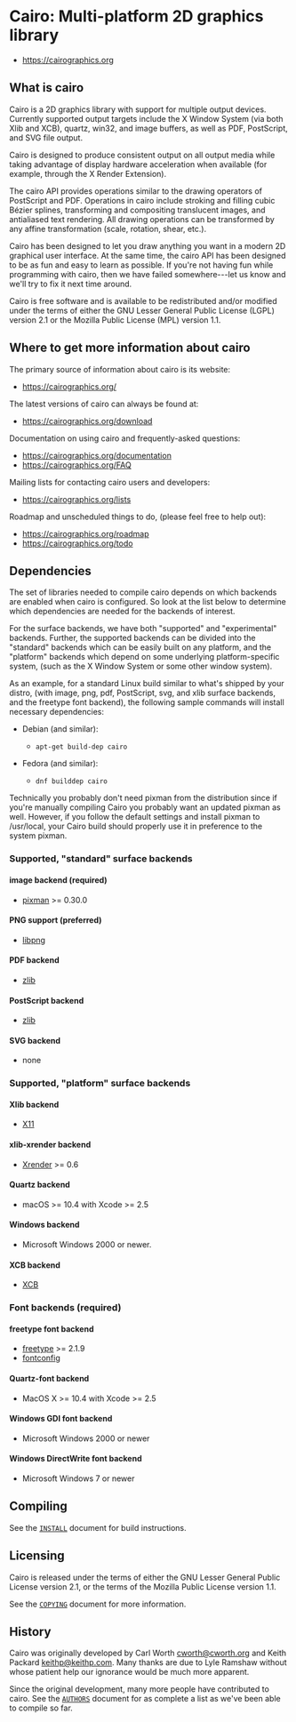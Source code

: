 # Cairo: Multi-platform 2D graphics library

- https://cairographics.org

What is cairo
-------------

Cairo is a 2D graphics library with support for multiple output
devices. Currently supported output targets include the X Window
System (via both Xlib and XCB), quartz, win32, and image buffers,
as well as PDF, PostScript, and SVG file output.

Cairo is designed to produce consistent output on all output media
while taking advantage of display hardware acceleration when available
(for example, through the X Render Extension).

The cairo API provides operations similar to the drawing operators of
PostScript and PDF. Operations in cairo include stroking and filling
cubic Bézier splines, transforming and compositing translucent images,
and antialiased text rendering. All drawing operations can be
transformed by any affine transformation (scale, rotation, shear,
etc.).

Cairo has been designed to let you draw anything you want in a modern
2D graphical user interface.  At the same time, the cairo API has been
designed to be as fun and easy to learn as possible. If you're not
having fun while programming with cairo, then we have failed
somewhere---let us know and we'll try to fix it next time around.

Cairo is free software and is available to be redistributed and/or
modified under the terms of either the GNU Lesser General Public
License (LGPL) version 2.1 or the Mozilla Public License (MPL) version
1.1.

Where to get more information about cairo
-----------------------------------------

The primary source of information about cairo is its website:

- https://cairographics.org/

The latest versions of cairo can always be found at:

- https://cairographics.org/download

Documentation on using cairo and frequently-asked questions:

- https://cairographics.org/documentation
- https://cairographics.org/FAQ

Mailing lists for contacting cairo users and developers:

- https://cairographics.org/lists

Roadmap and unscheduled things to do, (please feel free to help out):

- https://cairographics.org/roadmap
- https://cairographics.org/todo

Dependencies
------------

The set of libraries needed to compile cairo depends on which backends are
enabled when cairo is configured. So look at the list below to determine
which dependencies are needed for the backends of interest.

For the surface backends, we have both "supported" and "experimental"
backends. Further, the supported backends can be divided into the "standard"
backends which can be easily built on any platform, and the "platform"
backends which depend on some underlying platform-specific system, (such as
the X Window System or some other window system).

As an example, for a standard Linux build similar to what's shipped by your
distro, (with image, png, pdf, PostScript, svg, and xlib surface backends,
and the freetype font backend), the following sample commands will install
necessary dependencies:

- Debian (and similar):
  - `apt-get build-dep cairo`

- Fedora (and similar):
  - `dnf builddep cairo`

Technically you probably don't need pixman from the distribution since if
you're manually compiling Cairo you probably want an updated pixman as well.
However, if you follow the default settings and install pixman to
/usr/local, your Cairo build should properly use it in preference to the
system pixman.


### Supported, "standard" surface backends

#### image backend (required)

- [pixman](https://cairographics.org/releases) >= 0.30.0 

#### PNG support (preferred)

- [libpng](http://www.libpng.org/pub/png/libpng.html)

#### PDF backend

- [zlib](http://www.gzip.org/zlib)

#### PostScript backend

- [zlib](http://www.gzip.org/zlib)

#### SVG backend

- none

### Supported, "platform" surface backends

#### Xlib backend

- [X11](https://freedesktop.org/Software/xlibs)

#### xlib-xrender backend

- [Xrender](https://freedesktop.org/Software/xlibs) >= 0.6

#### Quartz backend

- macOS >= 10.4 with Xcode >= 2.5

#### Windows backend

- Microsoft Windows 2000 or newer.

#### XCB backend

- [XCB](https://xcb.freedesktop.org)

### Font backends (required)

#### freetype font backend

- [freetype](https://freetype.org) >= 2.1.9
- [fontconfig](https://www.freedesktop.org/wiki/Software/fontconfig/)

#### Quartz-font backend

- MacOS X >= 10.4 with Xcode >= 2.5

#### Windows GDI font backend

- Microsoft Windows 2000 or newer

#### Windows DirectWrite font backend

- Microsoft Windows 7 or newer

Compiling
---------

See the [`INSTALL`](./INSTALL) document for build instructions.

Licensing
---------

Cairo is released under the terms of either the GNU Lesser General Public
License version 2.1, or the terms of the Mozilla Public License version 1.1.

See the [`COPYING`](./COPYING) document for more information.

History
-------

Cairo was originally developed by Carl Worth <cworth@cworth.org> and Keith
Packard <keithp@keithp.com>. Many thanks are due to Lyle Ramshaw without
whose patient help our ignorance would be much more apparent.

Since the original development, many more people have contributed to cairo.
See the [`AUTHORS`](./AUTHORS) document for as complete a list as we've been
able to compile so far.
